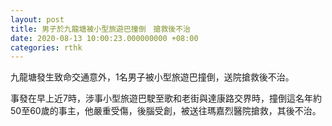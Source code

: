 ```yaml
---
layout: post
title: 男子於九龍塘被小型旅遊巴撞倒　搶救後不治
date: 2020-08-13 10:00:23.000000000 +08:00
categories: rthk
---
```


九龍塘發生致命交通意外，1名男子被小型旅遊巴撞倒，送院搶救後不治。

事發在早上近7時，涉事小型旅遊巴駛至歌和老街與達康路交界時，撞倒這名年約50至60歲的事主，他嚴重受傷，後腦受創，被送往瑪嘉烈醫院搶救，其後不治。

